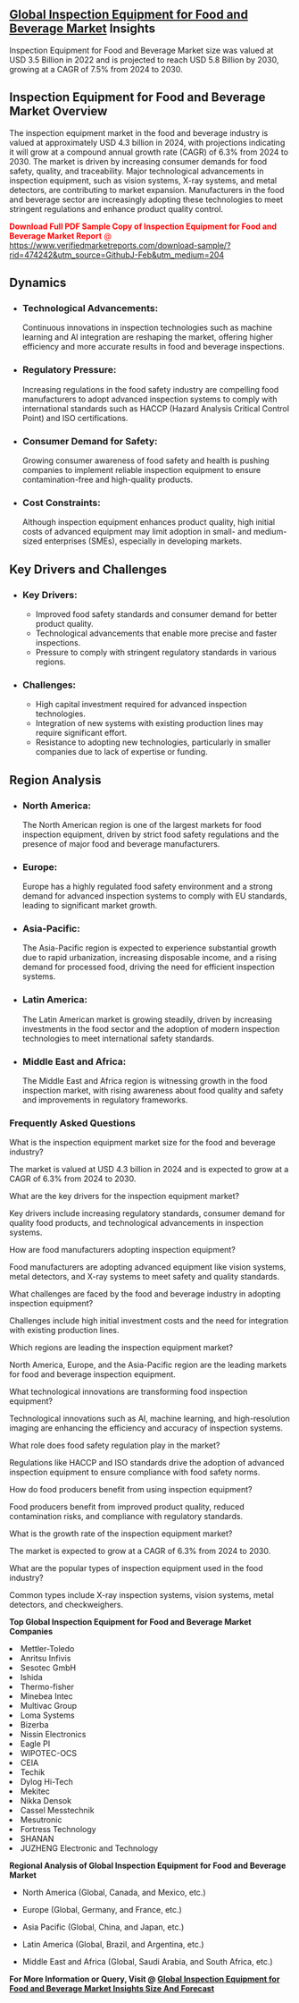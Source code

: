 <h2><a href="https://www.verifiedmarketreports.com/download-sample/?rid=474242&amp;utm_source=GithubJ&amp;utm_medium=204" target="_blank">Global Inspection Equipment for Food and Beverage Market</a> Insights</h2><p>Inspection Equipment for Food and Beverage Market size was valued at USD 3.5 Billion in 2022 and is projected to reach USD 5.8 Billion by 2030, growing at a CAGR of 7.5% from 2024 to 2030.</p><p><h2>Inspection Equipment for Food and Beverage Market Overview</h2> <p>The inspection equipment market in the food and beverage industry is valued at approximately USD 4.3 billion in 2024, with projections indicating it will grow at a compound annual growth rate (CAGR) of 6.3% from 2024 to 2030. The market is driven by increasing consumer demands for food safety, quality, and traceability. Major technological advancements in inspection equipment, such as vision systems, X-ray systems, and metal detectors, are contributing to market expansion. Manufacturers in the food and beverage sector are increasingly adopting these technologies to meet stringent regulations and enhance product quality control.</p> <p><p><span class=""><span style="color: #ff0000;"><strong>Download Full PDF Sample Copy of Inspection Equipment for Food and Beverage Market Report</strong> @ </span><a href="https://www.verifiedmarketreports.com/download-sample/?rid=474242&amp;utm_source=GithubJ-Feb&amp;utm_medium=204" target="_blank">https://www.verifiedmarketreports.com/download-sample/?rid=474242&amp;utm_source=GithubJ-Feb&amp;utm_medium=204</a></span></p></p> <h2>Dynamics</h2> <ul> <li><h3>Technological Advancements:</h3> Continuous innovations in inspection technologies such as machine learning and AI integration are reshaping the market, offering higher efficiency and more accurate results in food and beverage inspections.</li> <li><h3>Regulatory Pressure:</h3> Increasing regulations in the food safety industry are compelling food manufacturers to adopt advanced inspection systems to comply with international standards such as HACCP (Hazard Analysis Critical Control Point) and ISO certifications.</li> <li><h3>Consumer Demand for Safety:</h3> Growing consumer awareness of food safety and health is pushing companies to implement reliable inspection equipment to ensure contamination-free and high-quality products.</li> <li><h3>Cost Constraints:</h3> Although inspection equipment enhances product quality, high initial costs of advanced equipment may limit adoption in small- and medium-sized enterprises (SMEs), especially in developing markets.</li> </ul> <h2>Key Drivers and Challenges</h2> <ul> <li><h3>Key Drivers:</h3> <ul> <li>Improved food safety standards and consumer demand for better product quality.</li> <li>Technological advancements that enable more precise and faster inspections.</li> <li>Pressure to comply with stringent regulatory standards in various regions.</li> </ul> </li> <li><h3>Challenges:</h3> <ul> <li>High capital investment required for advanced inspection technologies.</li> <li>Integration of new systems with existing production lines may require significant effort.</li> <li>Resistance to adopting new technologies, particularly in smaller companies due to lack of expertise or funding.</li> </ul> </li> </ul> <h2>Region Analysis</h2> <ul> <li><h3>North America:</h3> The North American region is one of the largest markets for food inspection equipment, driven by strict food safety regulations and the presence of major food and beverage manufacturers.</li> <li><h3>Europe:</h3> Europe has a highly regulated food safety environment and a strong demand for advanced inspection systems to comply with EU standards, leading to significant market growth.</li> <li><h3>Asia-Pacific:</h3> The Asia-Pacific region is expected to experience substantial growth due to rapid urbanization, increasing disposable income, and a rising demand for processed food, driving the need for efficient inspection systems.</li> <li><h3>Latin America:</h3> The Latin American market is growing steadily, driven by increasing investments in the food sector and the adoption of modern inspection technologies to meet international safety standards.</li> <li><h3>Middle East and Africa:</h3> The Middle East and Africa region is witnessing growth in the food inspection market, with rising awareness about food quality and safety and improvements in regulatory frameworks.</li> </ul> <h3>Frequently Asked Questions</h3> <p>What is the inspection equipment market size for the food and beverage industry?</p> <p>The market is valued at USD 4.3 billion in 2024 and is expected to grow at a CAGR of 6.3% from 2024 to 2030.</p> <p>What are the key drivers for the inspection equipment market?</p> <p>Key drivers include increasing regulatory standards, consumer demand for quality food products, and technological advancements in inspection systems.</p> <p>How are food manufacturers adopting inspection equipment?</p> <p>Food manufacturers are adopting advanced equipment like vision systems, metal detectors, and X-ray systems to meet safety and quality standards.</p> <p>What challenges are faced by the food and beverage industry in adopting inspection equipment?</p> <p>Challenges include high initial investment costs and the need for integration with existing production lines.</p> <p>Which regions are leading the inspection equipment market?</p> <p>North America, Europe, and the Asia-Pacific region are the leading markets for food and beverage inspection equipment.</p> <p>What technological innovations are transforming food inspection equipment?</p> <p>Technological innovations such as AI, machine learning, and high-resolution imaging are enhancing the efficiency and accuracy of inspection systems.</p> <p>What role does food safety regulation play in the market?</p> <p>Regulations like HACCP and ISO standards drive the adoption of advanced inspection equipment to ensure compliance with food safety norms.</p> <p>How do food producers benefit from using inspection equipment?</p> <p>Food producers benefit from improved product quality, reduced contamination risks, and compliance with regulatory standards.</p> <p>What is the growth rate of the inspection equipment market?</p> <p>The market is expected to grow at a CAGR of 6.3% from 2024 to 2030.</p> <p>What are the popular types of inspection equipment used in the food industry?</p> <p>Common types include X-ray inspection systems, vision systems, metal detectors, and checkweighers.</p> </p><p><strong>Top Global Inspection Equipment for Food and Beverage Market Companies</strong></p><div data-test-id=""><p><li>Mettler-Toledo</li><li> Anritsu Infivis</li><li> Sesotec GmbH</li><li> Ishida</li><li> Thermo-fisher</li><li> Minebea Intec</li><li> Multivac Group</li><li> Loma Systems</li><li> Bizerba</li><li> Nissin Electronics</li><li> Eagle PI</li><li> WIPOTEC-OCS</li><li> CEIA</li><li> Techik</li><li> Dylog Hi-Tech</li><li> Mekitec</li><li> Nikka Densok</li><li> Cassel Messtechnik</li><li> Mesutronic</li><li> Fortress Technology</li><li> SHANAN</li><li> JUZHENG Electronic and Technology</li></p><div><strong>Regional Analysis of&nbsp;Global Inspection Equipment for Food and Beverage Market</strong></div><ul><li dir="ltr"><p dir="ltr">North America&nbsp;(Global, Canada, and Mexico, etc.)</p></li><li dir="ltr"><p dir="ltr">Europe (Global, Germany, and France, etc.)</p></li><li dir="ltr"><p dir="ltr">Asia Pacific&nbsp;(Global, China, and Japan, etc.)</p></li><li dir="ltr"><p dir="ltr">Latin America&nbsp;(Global, Brazil, and Argentina, etc.)</p></li><li dir="ltr">Middle East and Africa&nbsp;(Global, Saudi Arabia, and South Africa, etc.)</li></ul><p><strong>For More Information or Query, Visit @&nbsp;</strong><strong><a href="https://www.verifiedmarketreports.com/product/inspection-equipment-for-food-and-beverage-market/?utm_source=GithubJ&amp;utm_medium=204" target="_blank">Global Inspection Equipment for Food and Beverage Market Insights Size And Forecast</a></strong></p></div>
